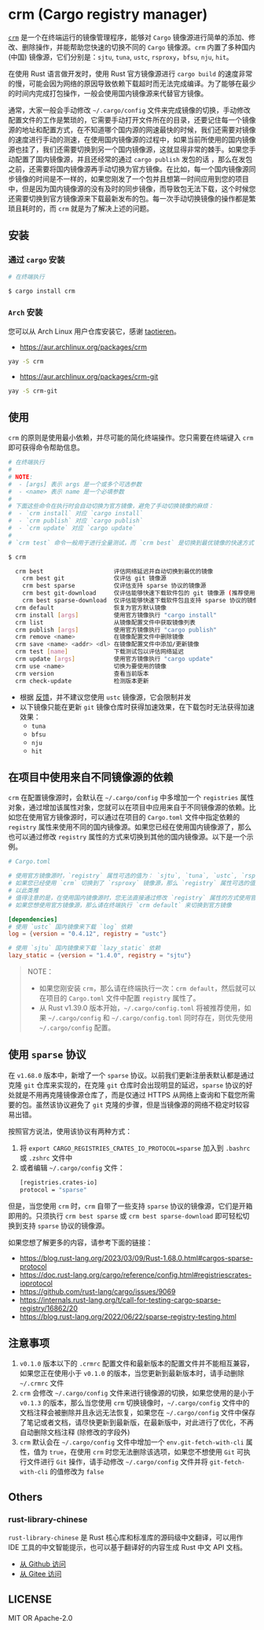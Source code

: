 # crm (Cargo registry manager)

[`crm`](https://github.com/wtklbm/crm) 是一个在终端运行的镜像管理程序，能够对 `Cargo` 镜像源进行简单的添加、修改、删除操作，并能帮助您快速的切换不同的 `Cargo` 镜像源。`crm` 内置了多种国内 (中国) 镜像源，它们分别是：`sjtu`, `tuna`, `ustc`, `rsproxy`，`bfsu`, `nju`, `hit`。


在使用 Rust 语言做开发时，使用 Rust 官方镜像源进行 `cargo build` 的速度非常的慢，可能会因为网络的原因导致依赖下载超时而无法完成编译。为了能够在最少的时间内完成打包操作，一般会使用国内镜像源来代替官方镜像。


通常，大家一般会手动修改 `~/.cargo/config` 文件来完成镜像的切换，手动修改配置文件的工作是繁琐的，它需要手动打开文件所在的目录，还要记住每一个镜像源的地址和配置方式，在不知道哪个国内源的网速最快的时候，我们还需要对镜像的速度进行手动的测速，在使用国内镜像源的过程中，如果当前所使用的国内镜像源也挂了，我们还需要切换到另一个国内镜像源，这就显得非常的棘手。如果您手动配置了国内镜像源，并且还经常的通过 `cargo publish` 发包的话 ，那么在发包之前，还需要将国内镜像源再手动切换为官方镜像。在比如，每一个国内镜像源同步镜像的时间是不一样的，如果您刚发了一个包并且想第一时间应用到您的项目中，但是因为国内镜像源的没有及时的同步镜像，而导致包无法下载，这个时候您还需要切换到官方镜像源来下载最新发布的包。每一次手动切换镜像的操作都是繁琐且耗时的，而 `crm` 就是为了解决上述的问题。



## 安装

### 通过 `cargo` 安装

```bash
# 在终端执行

$ cargo install crm
```



### `Arch` 安装

您可以从 Arch Linux 用户仓库安装它，感谢 [taotieren](https://github.com/taotieren)。

- <https://aur.archlinux.org/packages/crm>

```bash
yay -S crm
```

- <https://aur.archlinux.org/packages/crm-git>

```bash
yay -S crm-git
```

## 使用

`crm` 的原则是使用最小依赖，并尽可能的简化终端操作。您只需要在终端键入 `crm` 即可获得命令帮助信息。

```bash
# 在终端执行
#
# NOTE:
#  - [args] 表示 args 是一个或多个可选参数
#  - <name> 表示 name 是一个必填参数
#
# 下面这些命令在执行时会自动切换为官方镜像，避免了手动切换镜像的麻烦：
#  - `crm install` 对应 `cargo install`
#  - `crm publish` 对应 `cargo publish`
#  - `crm update` 对应 `cargo update`
#
# `crm test` 命令一般用于进行全量测试，而 `crm best` 是切换到最优镜像的快速方式

$ crm

  crm best                    评估网络延迟并自动切换到最优的镜像
    crm best git              仅评估 git 镜像源
    crm best sparse           仅评估支持 sparse 协议的镜像源
    crm best git-download     仅评估能够快速下载软件包的 git 镜像源 (推荐使用)
    crm best sparse-download  仅评估能够快速下载软件包且支持 sparse 协议的镜像源 (推荐使用)
  crm default                 恢复为官方默认镜像
  crm install [args]          使用官方镜像执行 "cargo install"
  crm list                    从镜像配置文件中获取镜像列表
  crm publish [args]          使用官方镜像执行 "cargo publish"
  crm remove <name>           在镜像配置文件中删除镜像
  crm save <name> <addr> <dl> 在镜像配置文件中添加/更新镜像
  crm test [name]             下载测试包以评估网络延迟
  crm update [args]           使用官方镜像执行 "cargo update"
  crm use <name>              切换为要使用的镜像
  crm version                 查看当前版本
  crm check-update            检测版本更新
```


- 根据 [反馈](https://github.com/wtklbm/crm/issues/11)，并不建议您使用 `ustc` 镜像源，它会限制并发
- 以下镜像只能在更新 `git` 镜像仓库时获得加速效果，在下载包时无法获得加速效果：
  - `tuna`
  - `bfsu`
  - `nju`
  - `hit`



## 在项目中使用来自不同镜像源的依赖

`crm` 在配置镜像源时，会默认在 `~/.cargo/config` 中多增加一个 `registries` 属性对象，通过增加该属性对象，您就可以在项目中应用来自于不同镜像源的依赖。比如您在使用官方镜像源时，可以通过在项目的 `Cargo.toml` 文件中指定依赖的 `registry` 属性来使用不同的国内镜像源。如果您已经在使用国内镜像源了，那么也可以通过修改 `registry` 属性的方式来切换到其他的国内镜像源。以下是一个示例。




```toml
# Cargo.toml

# 使用官方镜像源时，`registry` 属性可选的值为： `sjtu`, `tuna`, `ustc`, `rsproxy`, `bfsu`, `nju`, `hit`
# 如果您已经使用 `crm` 切换到了 `rsproxy` 镜像源，那么 `registry` 属性可选的值则为其他国内镜像：`sjtu`, `tuna`, `ustc`, `bfsu`, `nju`, `hit`
# 以此类推
# 值得注意的是，在使用国内镜像源时，您无法直接通过修改 `registry` 属性的方式使用官方镜像源
# 如果您想使用官方镜像源，那么请在终端执行 `crm default` 来切换到官方镜像

[dependencies]
# 使用 `ustc` 国内镜像来下载 `log` 依赖
log = {version = "0.4.12", registry = "ustc"}

# 使用 `sjtu` 国内镜像来下载 `lazy_static` 依赖
lazy_static = {version = "1.4.0", registry = "sjtu"}
```



> NOTE：
> - 如果您刚安装 `crm`，那么请在终端执行一次：`crm default`，然后就可以在项目的 `Cargo.toml` 文件中配置 `registry` 属性了。
> - 从 Rust v1.39.0 版本开始，`~/.cargo/config.toml` 将被推荐使用，如果 `~/.cargo/config` 和 `~/.cargo/config.toml` 同时存在，则优先使用 `~/.cargo/config` 配置。



## 使用 `sparse` 协议

在 `v1.68.0` 版本中，新增了一个 `sparse` 协议。以前我们更新注册表默认都是通过克隆 `git` 仓库来实现的，在克隆 `git` 仓库时会出现明显的延迟，`sparse` 协议的好处就是不用再克隆镜像源仓库了，而是仅通过 HTTPS 从网络上查询和下载您所需要的包。虽然该协议避免了 `git` 克隆的步骤，但是当镜像源的网络不稳定时较容易出错。

按照官方说法，使用该协议有两种方式：

1. 将 `export CARGO_REGISTRIES_CRATES_IO_PROTOCOL=sparse` 加入到 `.bashrc` 或 `.zshrc` 文件中
2. 或者编辑 `~/.cargo/config` 文件：
    ```bash
    [registries.crates-io]
    protocol = "sparse"
    ```

但是，当您使用 `crm` 时，`crm` 自带了一些支持 `sparse` 协议的镜像源，它们是开箱即用的。只须执行 `crm best sparse` 或 `crm best sparse-download` 即可轻松切换到支持 `sparse` 协议的镜像源。

如果您想了解更多的内容，请参考下面的链接：
 - <https://blog.rust-lang.org/2023/03/09/Rust-1.68.0.html#cargos-sparse-protocol>
 - <https://doc.rust-lang.org/cargo/reference/config.html#registriescrates-ioprotocol>
 - <https://github.com/rust-lang/cargo/issues/9069>
 - <https://internals.rust-lang.org/t/call-for-testing-cargo-sparse-registry/16862/20>
 - <https://blog.rust-lang.org/2022/06/22/sparse-registry-testing.html>




## 注意事项

1. `v0.1.0` 版本以下的 `.crmrc` 配置文件和最新版本的配置文件并不能相互兼容，如果您正在使用小于 `v0.1.0` 的版本，当您更新到最新版本时，请手动删除 `~/.crmrc` 文件
2. `crm` 会修改 `~/.cargo/config` 文件来进行镜像源的切换，如果您使用的是小于 `v0.1.3` 的版本，那么当您使用 `crm` 切换镜像时，`~/.cargo/config` 文件中的文档注释会被删除并且永远无法恢复，如果您在 `~/.cargo/config` 文件中保存了笔记或者文档，请尽快更新到最新版，在最新版中，对此进行了优化，不再自动删除文档注释 (除修改的字段外)
3. `crm` 默认会在 `~/.cargo/config` 文件中增加一个 `env.git-fetch-with-cli` 属性，值为 `true`，在使用 `crm` 时您无法删除该选项，如果您不想使用 `Git` 可执行文件进行 `Git` 操作，请手动修改 `~/.cargo/config` 文件并将 `git-fetch-with-cli` 的值修改为 `false`



## Others

### rust-library-chinese

`rust-library-chinese` 是 Rust 核心库和标准库的源码级中文翻译，可以用作 IDE 工具的中文智能提示，也可以基于翻译好的内容生成 Rust 中文 API 文档。

- [从 Github 访问](https://github.com/wtklbm/rust-library-i18n)
- [从 Gitee 访问](https://gitee.com/wtklbm/rust-library-chinese)




## LICENSE

MIT OR Apache-2.0

